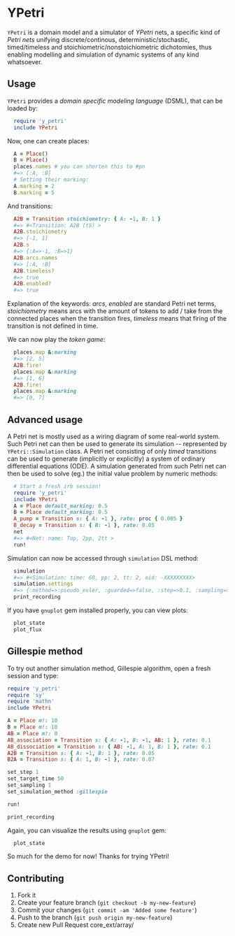 # YPetri

`YPetri` is a domain model and a simulator of _YPetri_ nets, a specific kind of
_Petri_ _nets_ unifying discrete/continous, deterministic/stochastic,
timed/timeless and stoichiometric/nonstoichiometric dichotomies, thus enabling
modelling and simulation of dynamic systems of any kind whatsoever.

## Usage

`YPetri` provides a _domain_ _specific_ _modeling_ _language_ (DSML), that can
be loaded by:
```ruby
  require 'y_petri'
  include YPetri
```
Now, one can create places:
```ruby
  A = Place()
  B = Place()
  places.names # you can shorten this to #pn
  #=> [:A, :B]
  # Setting their marking:
  A.marking = 2
  B.marking = 5
```
And transitions:
```ruby
  A2B = Transition stoichiometry: { A: -1, B: 1 }
  #=> #<Transition: A2B (tS) >
  A2B.stoichiometry
  #=> [-1, 1]
  A2B.s
  #=> {:A=>-1, :B=>1}
  A2B.arcs.names
  #=> [:A, :B]
  A2B.timeless?
  #=> true
  A2B.enabled?
  #=> true
```
Explanation of the keywords: _arcs_, _enabled_ are standard Petri net terms,
_stoichiometry_ means arcs with the amount of tokens to add / take from the
connected places when the transition fires, _timeless_ means that firing of
the transition is not defined in time.

We can now play the _token_ _game_:
```ruby
  places.map &:marking
  #=> [2, 5]
  A2B.fire!
  places.map &:marking
  #=> [1, 6]
  A2B.fire!
  places.map &:marking
  #=> [0, 7]
```

## Advanced usage

A Petri net is mostly used as a wiring diagram of some real-world system. Such
Petri net can then be used to generate its simulation -- represented by
`YPetri::Simulation` class. A Petri net consisting of only _timed_ transitions
can be used to generate (implicitly or explicitly) a system of ordinary
differential equations (ODE). A simulation generated from such Petri net can
then be used to solve (eg.) the initial value problem by numeric methods:
```ruby
  # Start a fresh irb session!
  require 'y_petri'
  include YPetri
  A = Place default_marking: 0.5
  B = Place default_marking: 0.5
  A_pump = Transition s: { A: -1 }, rate: proc { 0.005 }
  B_decay = Transition s: { B: -1 }, rate: 0.05
  net
  #=> #<Net: name: Top, 2pp, 2tt >
  run!
```
Simulation can now be accessed through `simulation` DSL method:
```ruby
  simulation
  #=> #<Simulation: time: 60, pp: 2, tt: 2, oid: -XXXXXXXXX>
  simulation.settings
  #=> {:method=>:pseudo_euler, :guarded=>false, :step=>0.1, :sampling=>5, :time=>0..60}
  print_recording
```
If you have `gnuplot` gem installed properly, you can view plots:
```ruby
  plot_state
  plot_flux
```
## Gillespie method

To try out another simulation method, Gillespie algorithm, open a fresh session
and type:
```ruby
require 'y_petri'
require 'sy'
require 'mathn'
include YPetri

A = Place m!: 10
B = Place m!: 10
AB = Place m!: 0
AB_association = Transition s: { A: -1, B: -1, AB: 1 }, rate: 0.1
AB_dissociation = Transition s: { AB: -1, A: 1, B: 1 }, rate: 0.1
A2B = Transition s: { A: -1, B: 1 }, rate: 0.05
B2A = Transition s: { A: 1, B: -1 }, rate: 0.07

set_step 1
set_target_time 50
set_sampling 1
set_simulation_method :gillespie

run!

print_recording
```
Again, you can visualize the results using `gnuplot` gem:
```ruby
  plot_state
```
So much for the demo for now! Thanks for trying YPetri!

## Contributing

1. Fork it
2. Create your feature branch (`git checkout -b my-new-feature`)
3. Commit your changes (`git commit -am 'Added some feature'`)
4. Push to the branch (`git push origin my-new-feature`)
5. Create new Pull Request
core_ext/array/